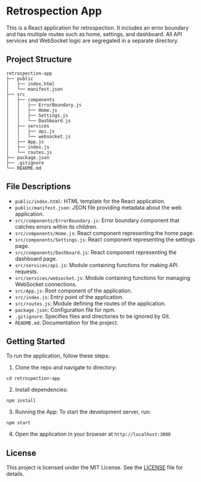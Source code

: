 # Retrospection App

This is a React application for retrospection. It includes an error boundary and has multiple routes such as home, settings, and dashboard. All API services and WebSocket logic are segregated in a separate directory.

## Project Structure

```
retrospection-app
├── public
│   ├── index.html
│   └── manifest.json
├── src
│   ├── components
│   │   ├── ErrorBoundary.js
│   │   ├── Home.js
│   │   ├── Settings.js
│   │   └── Dashboard.js
│   ├── services
│   │   ├── api.js
│   │   └── websocket.js
│   ├── App.js
│   ├── index.js
│   └── routes.js
├── package.json
├── .gitignore
└── README.md
```

## File Descriptions

- `public/index.html`: HTML template for the React application.
- `public/manifest.json`: JSON file providing metadata about the web application.
- `src/components/ErrorBoundary.js`: Error boundary component that catches errors within its children.
- `src/components/Home.js`: React component representing the home page.
- `src/components/Settings.js`: React component representing the settings page.
- `src/components/Dashboard.js`: React component representing the dashboard page.
- `src/services/api.js`: Module containing functions for making API requests.
- `src/services/websocket.js`: Module containing functions for managing WebSocket connections.
- `src/App.js`: Root component of the application.
- `src/index.js`: Entry point of the application.
- `src/routes.js`: Module defining the routes of the application.
- `package.json`: Configuration file for npm.
- `.gitignore`: Specifies files and directories to be ignored by Git.
- `README.md`: Documentation for the project.

## Getting Started

To run the application, follow these steps:


1. Clone the repo and navigate to directory:
```
cd retrospection-app
```

2. Install dependencies:
```
npm install
```

3. Running the App:
To start the development server, run:
```
npm start
```

4. Open the application in your browser at `http://localhost:3000`


## License

This project is licensed under the MIT License. See the [LICENSE](./LICENSE) file for details.
